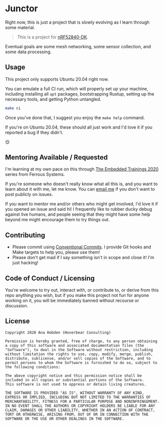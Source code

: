 # Junctor

Right now, this is just a project that is slowly evolving as I learn through some material.

> This is a project for [nRF52840-DK](https://www.mouser.ca/ProductDetail/Nordic-Semiconductor/nRF52840-DK?qs=F5EMLAvA7IA76ZLjlwrwMw%3D%3D).

Eventual goals are some mesh networking, some sensor collection, and some data processing.

## Usage

This project only supports Ubuntu 20.04 right now.

You can emulate a full CI run, which will properly set up your machine, including installing all `apt` packages, bootstrapping Rustup, setting up the necessary tools, and getting Python untangled.

```bash
make ci
```

Once you've done that, I suggest you enjoy the `make help` command.

If you're on Ubuntu 20.04, these should all just work and I'd love it if you reported a bug if they didn't.

😊

## Mentoring Available / Requested

I'm learning at my own pace on this through [The Embedded Trainings 2020](https://github.com/ferrous-systems/embedded-trainings-2020) series from Ferrous Systems.

If you're someone who doesn't really know what all this is, and you want to learn about it with me, let me know. You can [email me](mailto:operator@hoverbear.org) if you don't want to post publicly on issues.

If you want to mentor me and/or others who might get involved, I'd love it if you opened an issue and said hi! I frequently like to rubber ducky debug against live humans, and people seeing that they might have some help beyond me might encourage them to try things out.

## Contributing

* Please commit using [Conventional Commits](https://www.conventionalcommits.org/en/v1.0.0/). I provide Git hooks and Make targets to help you, please use them!
* Please don't get mad if I say something isn't in scope and close it! I'm just hacking!

## Code of Conduct / Licensing

You're welcome to try out, interact with, or contribute to, or derive from this repo anything you wish, but if you make this project not fun for anyone working on it, you will be immediately banned without recourse or discussion.

## License

```
Copyright 2020 Ana Hobden (Hoverbear Consulting)

Permission is hereby granted, free of charge, to any person obtaining a copy of this software and associated documentation files (the "Software"), to deal in the Software without restriction, including without limitation the rights to use, copy, modify, merge, publish, distribute, sublicense, and/or sell copies of the Software, and to permit persons to whom the Software is furnished to do so, subject to the following conditions:

The above copyright notice and this permission notice shall be included in all copies or substantial portions of the Software.
This software is not used to oppress or detain living creatures.

THE SOFTWARE IS PROVIDED "AS IS", WITHOUT WARRANTY OF ANY KIND, EXPRESS OR IMPLIED, INCLUDING BUT NOT LIMITED TO THE WARRANTIES OF MERCHANTABILITY, FITNESS FOR A PARTICULAR PURPOSE AND NONINFRINGEMENT. IN NO EVENT SHALL THE AUTHORS OR COPYRIGHT HOLDERS BE LIABLE FOR ANY CLAIM, DAMAGES OR OTHER LIABILITY, WHETHER IN AN ACTION OF CONTRACT, TORT OR OTHERWISE, ARISING FROM, OUT OF OR IN CONNECTION WITH THE SOFTWARE OR THE USE OR OTHER DEALINGS IN THE SOFTWARE.
```